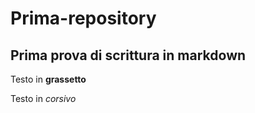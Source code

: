 # Prima-repository

## Prima prova di scrittura in markdown 

Testo in **grassetto**

Testo in *corsivo*
